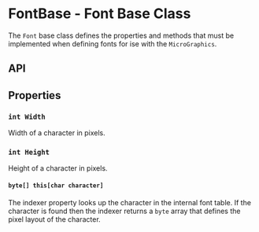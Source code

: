 # FontBase - Font Base Class

The `Font` base class defines the properties and methods that must be implemented when defining fonts for ise with the `MicroGraphics`.

## API

## Properties

### `int Width`

Width of a character in pixels.

### `int Height`

Height of a character in pixels.

#### `byte[] this[char character]`

The indexer property looks up the character in the internal font table.  If the character is found then the indexer returns a `byte` array that defines the pixel layout of the character.